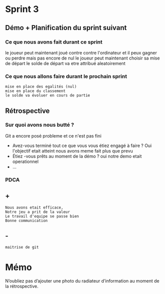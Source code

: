 # Sprint 3

## Démo + Planification du sprint suivant

### Ce que nous avons fait durant ce sprint
le joueur peut maintenant joué contre contre l'ordinateur et il peux gagner ou perdre mais pas encore de nul 
le joueur peut maintenant choisir sa mise de départ
le solde de départ va etre attribué aleatoirement
### Ce que nous allons faire durant le prochain sprint
    mise en place des egalités (nul) 
    mise en place du classement
    le solde va évoluer en cours de partie  
  
## Rétrospective

### Sur quoi avons nous butté ?
Git a encore posé probleme et ce n'est pas fini
* Avez-vous terminé tout ce que vous vous étiez engagé à faire ?
Oui l'objectif etait atteint nous avons meme fait plus que prevu 
* Étiez -vous prêts au moment de la démo ?
oui notre demo etait operationnel  
* ...

### PDCA
## +
    Nous avons etait efficace,
    Notre jeu a prit de la valeur
    Le travail d'equipe se passe bien
    Bonne communication
## - 
    maitrise de git
# Mémo
N’oubliez pas d’ajouter une photo du radiateur d’information au moment de la rétrospective.

